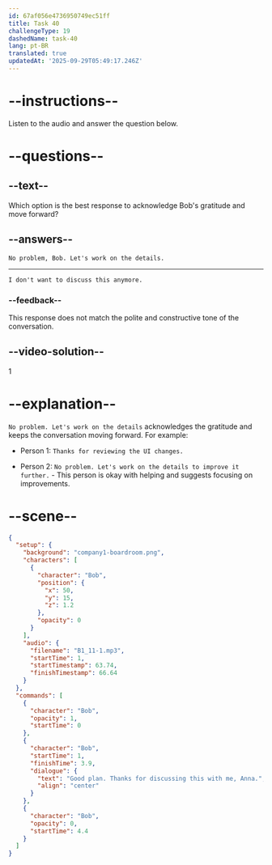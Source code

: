 ```yaml
---
id: 67af056e4736950749ec51ff
title: Task 40
challengeType: 19
dashedName: task-40
lang: pt-BR
translated: true
updatedAt: '2025-09-29T05:49:17.246Z'
---
```


<!-- (Audio) Bob: Good plan. Thanks for discussing this with me, Anna. -->

<!-- SPEAKING -->

# --instructions--

Listen to the audio and answer the question below.

# --questions--

## --text--

Which option is the best response to acknowledge Bob's gratitude and move forward?

## --answers--

`No problem, Bob. Let's work on the details.`

---

`I don't want to discuss this anymore.`

### --feedback--

This response does not match the polite and constructive tone of the conversation.

## --video-solution--

1

# --explanation--

`No problem. Let's work on the details` acknowledges the gratitude and keeps the conversation moving forward. For example:

- Person 1: `Thanks for reviewing the UI changes.`

- Person 2: `No problem. Let's work on the details to improve it further.` - This person is okay with helping and suggests focusing on improvements.

# --scene--

```json
{
  "setup": {
    "background": "company1-boardroom.png",
    "characters": [
      {
        "character": "Bob",
        "position": {
          "x": 50,
          "y": 15,
          "z": 1.2
        },
        "opacity": 0
      }
    ],
    "audio": {
      "filename": "B1_11-1.mp3",
      "startTime": 1,
      "startTimestamp": 63.74,
      "finishTimestamp": 66.64
    }
  },
  "commands": [
    {
      "character": "Bob",
      "opacity": 1,
      "startTime": 0
    },
    {
      "character": "Bob",
      "startTime": 1,
      "finishTime": 3.9,
      "dialogue": {
        "text": "Good plan. Thanks for discussing this with me, Anna.",
        "align": "center"
      }
    },
    {
      "character": "Bob",
      "opacity": 0,
      "startTime": 4.4
    }
  ]
}
```
